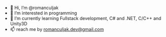 - 👋 Hi, I’m @romanculjak
- 👀 I’m interested in programming
- 🌱 I’m currently learning Fullstack development, C# and .NET, C/C++ and Unity3D 
- 📫 reach me by romanculjak.dev@gmail.com


